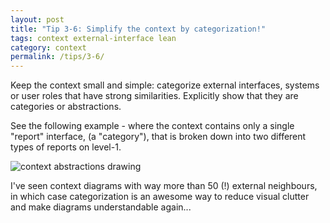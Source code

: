 ```yaml
---
layout: post
title: "Tip 3-6: Simplify the context by categorization!"
tags: context external-interface lean
category: context
permalink: /tips/3-6/
---
```



Keep the context small and simple: categorize external interfaces, systems or
user roles that have strong similarities. Explicitly show that they are
categories or abstractions.

See the following example - where the context contains only a single "report" interface,
(a "category"), that is broken down into two different types of reports on level-1.

![context abstractions drawing]({{site.imageurl}}/03-context-abstractions.png)

I've seen context diagrams with way more than 50 (!) external neighbours, in which
case categorization is an awesome way to reduce visual clutter and make diagrams
understandable again...
